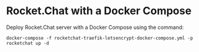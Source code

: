 # Rocket.Chat with a Docker Compose

Deploy Rocket.Chat server with a Docker Compose using the command:

`docker-compose -f rocketchat-traefik-letsencrypt-docker-compose.yml -p rocketchat up -d`
